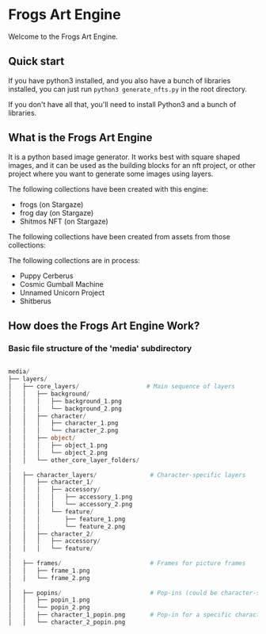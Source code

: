 # Frogs Art Engine
Welcome to the Frogs Art Engine.

## Quick start
If you have python3 installed, and you also have a bunch of libraries installed, you can just run `python3 generate_nfts.py` in the root directory.

If you don't have all that, you'll need to install Python3 and a bunch of libraries.

## What is the Frogs Art Engine
It is a python based image generator. It works best with square shaped images, and it can be used as the building blocks for an nft project, or other project where you want to generate some images using layers. 

The following collections have been created with this engine:

- frogs (on Stargaze)
- frog day (on Stargaze)
- Shitmos NFT (on Stargaze)

The following collections have been created from assets from those collections:

The following collections are in process:

- Puppy Cerberus
- Cosmic Gumball Machine
- Unnamed Unicorn Project
- Shitberus


## How does the Frogs Art Engine Work?


### Basic file structure of the 'media' subdirectory
```php

media/
├── layers/
│   ├── core_layers/                   # Main sequence of layers
│   │   ├── background/
│   │   │   ├── background_1.png
│   │   │   └── background_2.png
│   │   ├── character/
│   │   │   ├── character_1.png
│   │   │   └── character_2.png
│   │   ├── object/
│   │   │   ├── object_1.png
│   │   │   └── object_2.png
│   │   └── other_core_layer_folders/
│   
│   ├── character_layers/               # Character-specific layers
│   │   ├── character_1/
│   │   │   ├── accessory/
│   │   │   │   ├── accessory_1.png
│   │   │   │   └── accessory_2.png
│   │   │   └── feature/
│   │   │       ├── feature_1.png
│   │   │       └── feature_2.png
│   │   ├── character_2/
│   │   │   ├── accessory/
│   │   │   └── feature/
│   
│   ├── frames/                         # Frames for picture frames
│   │   ├── frame_1.png
│   │   └── frame_2.png
│   
│   ├── popins/                         # Pop-ins (could be character-specific)
│   │   ├── popin_1.png
│   │   └── popin_2.png
│   │   ├── character_1_popin.png       # Pop-in for a specific character
│   │   └── character_2_popin.png

```